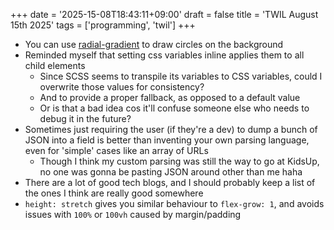 +++
date = '2025-15-08T18:43:11+09:00'
draft = false
title = 'TWIL August 15th 2025'
tags = ['programming', 'twil']
+++

- You can use [radial-gradient](https://developer.mozilla.org/en-US/docs/Web/CSS/gradient/radial-gradient) to draw circles on the background
- Reminded myself that setting css variables inline applies them to all child elements
  - Since SCSS seems to transpile its variables to CSS variables, could I overwrite those values for consistency?
  - And to provide a proper fallback, as opposed to a default value
  - Or is that a bad idea cos it'll confuse someone else who needs to debug it in the future?
- Sometimes just requiring the user (if they're a dev) to dump a bunch of JSON into a field is better than inventing your own parsing language, even for 'simple' cases like an array of URLs
  - Though I think my custom parsing was still the way to go at KidsUp, no one was gonna be pasting JSON around other than me haha
- There are a lot of good tech blogs, and I should probably keep a list of the ones I think are really good somewhere
- `height: stretch` gives you similar behaviour to `flex-grow: 1`, and avoids issues with `100%` or `100vh` caused by margin/padding
